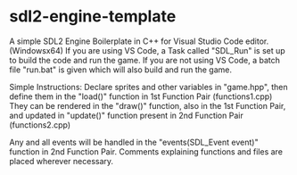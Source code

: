 # sdl2-engine-template
A simple SDL2 Engine Boilerplate in C++ for Visual Studio Code editor. (Windowsx64)
If you are using VS Code, a Task called "SDL_Run" is set up to build the code and run the game.
If you are not using VS Code, a batch file "run.bat" is given which will also build and run the game.

Simple Instructions:
Declare sprites and other variables in "game.hpp", then define them in the "load()" function in 1st Function Pair (functions1.cpp)
They can be rendered in the "draw()" function, also in the 1st Function Pair, and updated in "update()" function present in 2nd Function Pair (functions2.cpp)

Any and all events will be handled in the "events(SDL_Event event)" function in 2nd Function Pair.
Comments explaining functions and files are placed wherever necessary.
